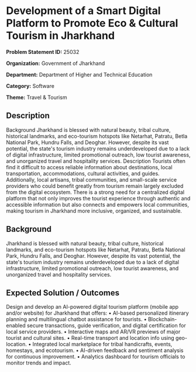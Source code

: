 # Development of a Smart Digital Platform to Promote Eco & Cultural Tourism in Jharkhand

**Problem Statement ID:** 25032

**Organization:** Government of Jharkhand

**Department:** Department of Higher and Technical Education

**Category:** Software

**Theme:** Travel & Tourism

## Description

Background Jharkhand is blessed with natural beauty, tribal culture, historical landmarks, and eco-tourism hotspots like Netarhat, Patratu, Betla National Park, Hundru Falls, and Deoghar. However, despite its vast potential, the state's tourism industry remains underdeveloped due to a lack of digital infrastructure, limited promotional outreach, low tourist awareness, and unorganized travel and hospitality services. Description Tourists often find it difficult to access reliable information about destinations, local transportation, accommodations, cultural activities, and guides. Additionally, local artisans, tribal communities, and small-scale service providers who could benefit greatly from tourism remain largely excluded from the digital ecosystem. There is a strong need for a centralized digital platform that not only improves the tourist experience through authentic and accessible information but also connects and empowers local communities, making tourism in Jharkhand more inclusive, organized, and sustainable.

## Background

Jharkhand is blessed with natural beauty, tribal culture, historical landmarks, and eco-tourism hotspots like Netarhat, Patratu, Betla National Park, Hundru Falls, and Deoghar. However, despite its vast potential, the state's tourism industry remains underdeveloped due to a lack of digital infrastructure, limited promotional outreach, low tourist awareness, and unorganized travel and hospitality services.

## Expected Solution / Outcomes

Design and develop an AI-powered digital tourism platform (mobile app and/or website) for Jharkhand that offers: • AI-based personalized itinerary planning and multilingual chatbot assistance for tourists. • Blockchain-enabled secure transactions, guide verification, and digital certification for local service providers. • Interactive maps and AR/VR previews of major tourist and cultural sites. • Real-time transport and location info using geo-location. • Integrated local marketplace for tribal handicrafts, events, homestays, and ecotourism. • AI-driven feedback and sentiment analysis for continuous improvement. • Analytics dashboard for tourism officials to monitor trends and impact.

